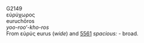 <body>
  <p>G2149<br>  εὐρύχωρος  <br> euruchōros  <br><i>yoo-roo‘-kho-ros </i><br>From   εὐρύς    eurus   (<i>wide</i>) and <a href="g5561.htm">5561</a>  <i>spacious:</i> - broad.<br></p>
 </body>